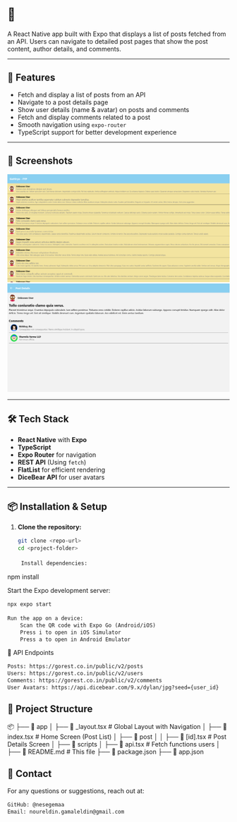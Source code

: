 # 📱 <Your App Name>

A React Native app built with Expo that displays a list of posts fetched from an API. Users can navigate to detailed post pages that show the post content, author details, and comments.

---

## 🚀 Features

- Fetch and display a list of posts from an API
- Navigate to a post details page
- Show user details (name & avatar) on posts and comments
- Fetch and display comments related to a post
- Smooth navigation using `expo-router`
- TypeScript support for better development experience

---

## 📸 Screenshots
![App Screenshot](assets/images/screenshot1.png)
![App Screenshot](assets/images/screenshot2.png)


---

## 🛠️ Tech Stack

- **React Native** with **Expo**
- **TypeScript**
- **Expo Router** for navigation
- **REST API** (Using `fetch`)
- **FlatList** for efficient rendering
- **DiceBear API** for user avatars

---

## 📦 Installation & Setup

1. **Clone the repository:**
   ```sh
   git clone <repo-url>
   cd <project-folder>

    Install dependencies:

npm install

Start the Expo development server:

    npx expo start

    Run the app on a device:
        Scan the QR code with Expo Go (Android/iOS)
        Press i to open in iOS Simulator
        Press a to open in Android Emulator

🔌 API Endpoints

    Posts: https://gorest.co.in/public/v2/posts
    Users: https://gorest.co.in/public/v2/users
    Comments: https://gorest.co.in/public/v2/comments
    User Avatars: https://api.dicebear.com/9.x/dylan/jpg?seed={user_id}

## 📂 Project Structure

📦 <project-folder>
├── 📂 app
│   ├── 📜 _layout.tsx  # Global Layout with Navigation
│   ├── 📜 index.tsx    # Home Screen (Post List)
│   ├── 📂 post
│   │   ├── 📜 [id].tsx  # Post Details Screen
│
├── 📂 scripts
│   ├── 📜 api.tsx  # Fetch functions users
│
├── 📜 README.md  # This file
├── 📜 package.json
├── 📜 app.json

## 💬 Contact

For any questions or suggestions, reach out at:

    GitHub: @nesegemaa
    Email: noureldin.gamaleldin@gmail.com